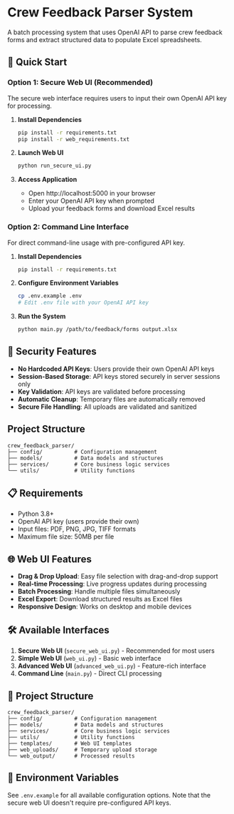 # Crew Feedback Parser System

A batch processing system that uses OpenAI API to parse crew feedback forms and extract structured data to populate Excel spreadsheets.

## 🚀 Quick Start

### Option 1: Secure Web UI (Recommended)
The secure web interface requires users to input their own OpenAI API key for processing.

1. **Install Dependencies**
   ```bash
   pip install -r requirements.txt
   pip install -r web_requirements.txt
   ```

2. **Launch Web UI**
   ```bash
   python run_secure_ui.py
   ```

3. **Access Application**
   - Open http://localhost:5000 in your browser
   - Enter your OpenAI API key when prompted
   - Upload your feedback forms and download Excel results

### Option 2: Command Line Interface
For direct command-line usage with pre-configured API key.

1. **Install Dependencies**
   ```bash
   pip install -r requirements.txt
   ```

2. **Configure Environment Variables**
   ```bash
   cp .env.example .env
   # Edit .env file with your OpenAI API key
   ```

3. **Run the System**
   ```bash
   python main.py /path/to/feedback/forms output.xlsx
   ```

## 🔐 Security Features

- **No Hardcoded API Keys**: Users provide their own OpenAI API keys
- **Session-Based Storage**: API keys stored securely in server sessions only
- **Key Validation**: API keys are validated before processing
- **Automatic Cleanup**: Temporary files are automatically removed
- **Secure File Handling**: All uploads are validated and sanitized

## Project Structure

```
crew_feedback_parser/
├── config/          # Configuration management
├── models/          # Data models and structures
├── services/        # Core business logic services
└── utils/           # Utility functions
```

## 📋 Requirements

- Python 3.8+
- OpenAI API key (users provide their own)
- Input files: PDF, PNG, JPG, TIFF formats
- Maximum file size: 50MB per file

## 🌐 Web UI Features

- **Drag & Drop Upload**: Easy file selection with drag-and-drop support
- **Real-time Processing**: Live progress updates during processing
- **Batch Processing**: Handle multiple files simultaneously
- **Excel Export**: Download structured results as Excel files
- **Responsive Design**: Works on desktop and mobile devices

## 🛠️ Available Interfaces

1. **Secure Web UI** (`secure_web_ui.py`) - Recommended for most users
2. **Simple Web UI** (`web_ui.py`) - Basic web interface
3. **Advanced Web UI** (`advanced_web_ui.py`) - Feature-rich interface
4. **Command Line** (`main.py`) - Direct CLI processing

## 📁 Project Structure

```
crew_feedback_parser/
├── config/          # Configuration management
├── models/          # Data models and structures
├── services/        # Core business logic services
├── utils/           # Utility functions
├── templates/       # Web UI templates
├── web_uploads/     # Temporary upload storage
└── web_output/      # Processed results
```

## 🔧 Environment Variables

See `.env.example` for all available configuration options. Note that the secure web UI doesn't require pre-configured API keys.